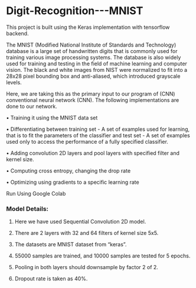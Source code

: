 # Digit-Recognition---MNIST
This project is built using the Keras implementation with tensorflow backend.

The MNIST (Modified National Institute of Standards and Technology) database is a large set of handwritten digits that is commonly used for training various image processing systems. The database is also widely used for training and testing in the field of machine learning and computer vision. The black and white images from NIST were normalized to fit into a 28x28 pixel bounding box and anti-aliased, which introduced grayscale levels.

Here, we are taking this as the primary input to our program of (CNN) conventional neural network (CNN). The following implementations are done to our network.

• Training it using the MNIST data set

• Differentiating between training set - A set of examples used for learning, that is to fit the parameters of the classifier and test set - A set of examples used only to access the performance of a fully specified classifier.

• Adding convolution 2D layers and pool layers with specified filter and kernel size.

• Computing cross entropy, changing the drop rate

• Optimizing using gradients to a specific learning rate

Run Using Google Colab

### Model Details:
1. Here we have used Sequential Convolution 2D model.
 
2. There are 2 layers with 32 and 64 filters of kernel size 5x5.

3. The datasets are MNIST dataset from “keras”.

4. 55000 samples are trained, and 10000 samples are tested for 5 epochs.

5. Pooling in both layers should downsample by factor 2 of 2.

6. Dropout rate is taken as 40%.
